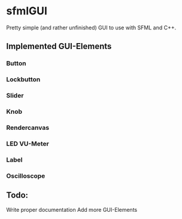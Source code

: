 # sfmlGUI

Pretty simple (and rather unfinished) GUI to use with SFML and C++.

## Implemented GUI-Elements
### Button
### Lockbutton
### Slider
### Knob
### Rendercanvas
### LED VU-Meter
### Label
### Oscilloscope


## Todo:
Write proper documentation
Add more GUI-Elements
